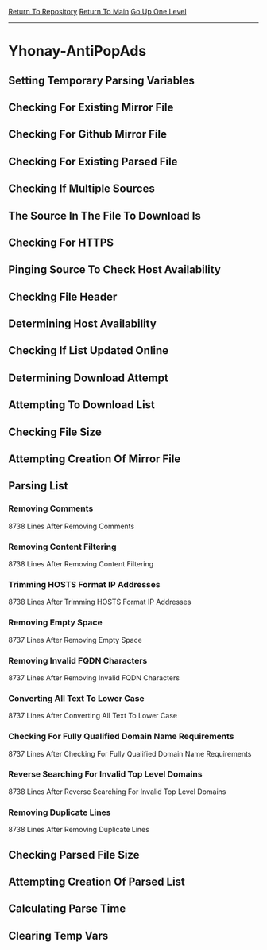 [Return To Repository](https://github.com/deathbybandaid/piholeparser/)
[Return To Main](https://github.com/deathbybandaid/piholeparser/blob/master/RecentRunLogs/Mainlog.md)
[Go Up One Level](https://github.com/deathbybandaid/piholeparser/blob/master/RecentRunLogs/TopLevelScripts/30-Processing-External-Blacklists.md)
____________________________________
# Yhonay-AntiPopAds
## Setting Temporary Parsing Variables
## Checking For Existing Mirror File
## Checking For Github Mirror File
## Checking For Existing Parsed File
## Checking If Multiple Sources
## The Source In The File To Download Is
## Checking For HTTPS
## Pinging Source To Check Host Availability
## Checking File Header
## Determining Host Availability
## Checking If List Updated Online
## Determining Download Attempt
## Attempting To Download List
## Checking File Size
## Attempting Creation Of Mirror File
## Parsing List
### Removing Comments
8738 Lines After Removing Comments
### Removing Content Filtering
8738 Lines After Removing Content Filtering
### Trimming HOSTS Format IP Addresses
8738 Lines After Trimming HOSTS Format IP Addresses
### Removing Empty Space
8737 Lines After Removing Empty Space
### Removing Invalid FQDN Characters
8737 Lines After Removing Invalid FQDN Characters
### Converting All Text To Lower Case
8737 Lines After Converting All Text To Lower Case
### Checking For Fully Qualified Domain Name Requirements
8737 Lines After Checking For Fully Qualified Domain Name Requirements
### Reverse Searching For Invalid Top Level Domains
8738 Lines After Reverse Searching For Invalid Top Level Domains
### Removing Duplicate Lines
8738 Lines After Removing Duplicate Lines
## Checking Parsed File Size
## Attempting Creation Of Parsed List
## Calculating Parse Time
## Clearing Temp Vars
